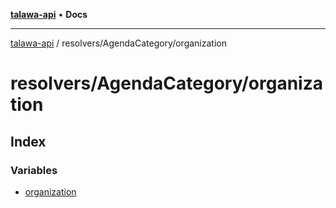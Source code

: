 [**talawa-api**](../../../README.md) • **Docs**

***

[talawa-api](../../../modules.md) / resolvers/AgendaCategory/organization

# resolvers/AgendaCategory/organization

## Index

### Variables

- [organization](variables/organization.md)
